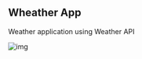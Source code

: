 ## Wheather App
Weather application using Weather API

![img](https://github.com/andreshurtadoo/Wheater-app/blob/master/imgClima.png)
